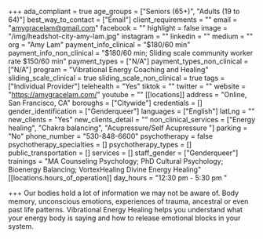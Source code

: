 +++
ada_compliant = true
age_groups = ["Seniors (65+)", "Adults (19 to 64)"]
best_way_to_contact = ["Email"]
client_requirements = ""
email = "amygracelam@gmail.com"
facebook = ""
highlight = false
image = "/img/headshot-city-amy-lam.jpg"
instagram = ""
linkedin = ""
medium = ""
org = "Amy Lam"
payment_info_clinical = "$180/60 min"
payment_info_non_clinical = "$180/60 min; Sliding scale community worker rate $150/60 min"
payment_types = ["N/A"]
payment_types_non_clinical = ["N/A"]
program = "Vibrational Energy Coaching and Healing"
sliding_scale_clinical = true
sliding_scale_non_clinical = true
tags = ["Individual Provider"]
telehealth = "Yes"
tiktok = ""
twitter = ""
website = "https://amygracelam.com/"
youtube = ""
[[locations]]
address = "Online, San Francisco, CA"
boroughs = ["Citywide"]
credentials = []
gender_identification = ["Genderqueer"]
languages = ["English"]
latLng = ""
new_clients = "Yes"
new_clients_detail = ""
non_clinical_services = ["Energy healing", "Chakra balancing", "Acupressure/Self Acupressure "]
parking = "No"
phone_number = "530-848-6600"
psychotherapy = false
psychotherapy_specialties = []
psychotherapy_types = []
public_transportation = []
services = []
staff_gender = ["Genderqueer"]
trainings = "MA Counseling Psychology; PhD Cultural Psychology; Bioenergy Balancing; VortexHealing Divine Energy Healing"
[[locations.hours_of_operation]]
day_hours = "12:30 pm - 5:30 pm "

+++
Our bodies hold a lot of information we may not be aware of. Body memory, unconscious emotions, experiences of trauma, ancestral or even past life patterns. Vibrational Energy Healing helps you understand what your energy body is saying and how to release emotional blocks in your system.